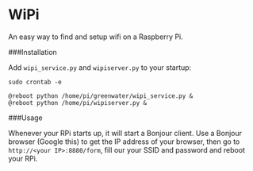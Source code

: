 WiPi
====

An easy way to find and setup wifi on a Raspberry Pi. 

###Installation

Add `wipi_service.py` and `wipiserver.py` to your startup: 
    
    sudo crontab -e

    @reboot python /home/pi/greenwater/wipi_service.py &
    @reboot python /home/pi/wipiserver.py &

###Usage

Whenever your RPi starts up, it will start a Bonjour client. Use a Bonjour browser (Google this) to get the IP address of your browser, then go to `http://<your IP>:8880/form`, fill our your SSID and password and reboot your RPi. 
